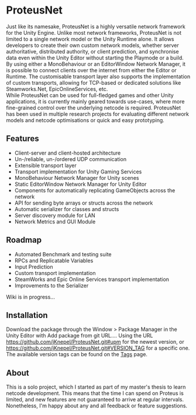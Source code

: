 # ProteusNet

Just like its namesake, ProteusNet is a highly versatile network framework for the Unity Engine. Unlike most network frameworks, ProteusNet is not limited to a single network model or the Unity Runtime alone. It allows developers to create their own custom network models, whether server authoritative, distributed authority, or client prediction, and synchronise data even within the Unity Editor without starting the Playmode or a build. By using either a MonoBehaviour or an EditorWindow Network Manager, it is possible to connect clients over the internet from either the Editor or Runtime. The customisable transport layer also supports the implementation of custom transports, allowing for TCP-based or dedicated solutions like Steamworks.Net, EpicOnlineServices, etc. </br>
While ProteusNet can be used for full-fledged games and other Unity applications, it is currently mainly geared towards use-cases, where more fine-grained control over the underlying netcode is required. ProteusNet has been used in multiple research projects for evaluating different network models and netcode optimisations or quick and easy prototyping.

## Features

- Client-server and client-hosted architecture
- Un-/reliable, un-/ordered UDP communication
- Extensible transport layer
- Transport implementation for Unity Gaming Services
- MonoBehaviour Network Manager for Unity scenes
- Static EditorWindow Network Manager for Unity Editor
- Components for automatically replicating GameObjects across the network
- API for sending byte arrays or structs across the network
- Automatic serializer for classes and structs
- Server discovery module for LAN
- Network Metrics and GUI Module

## Roadmap

- Automated Benchmark and testing suite
- RPCs and Replicatable Variables
- Input Prediction
- Custom transport implementation
- SteamWorks and Epic Online Services transport implementation
- Improvements to the Serializer

Wiki is in progress...

## Installation

Download the package through the Window > Package Manager in the Unity Editor with Add package from git URL.... Using the URL https://github.com/jKnepel/ProteusNet.git#upm for the newest version, or https://github.com/jKnepel/ProteusNet.git#VERSION_TAG for a specific one. The available version tags can be found on the [Tags](https://github.com/jKnepel/ProteusNet/tags) page.

## About

This is a solo project, which I started as part of my master's thesis to learn netcode development. This means that the time I can spend on Proteus is limited, and new features are not guaranteed to arrive at regular intervals. Nonetheless, I'm happy about any and all feedback or feature suggestions.
